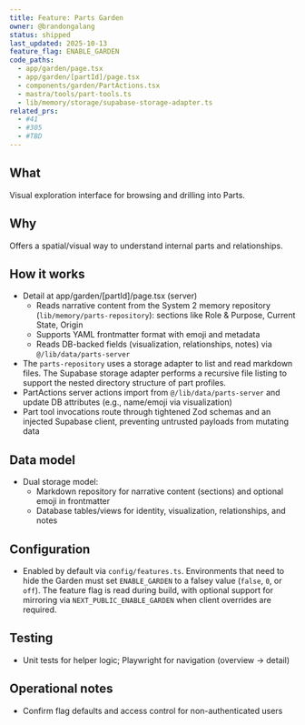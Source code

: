 ```yaml
---
title: Feature: Parts Garden
owner: @brandongalang
status: shipped
last_updated: 2025-10-13
feature_flag: ENABLE_GARDEN
code_paths:
  - app/garden/page.tsx
  - app/garden/[partId]/page.tsx
  - components/garden/PartActions.tsx
  - mastra/tools/part-tools.ts
  - lib/memory/storage/supabase-storage-adapter.ts
related_prs:
  - #41
  - #305
  - #TBD
---
```


## What
Visual exploration interface for browsing and drilling into Parts.

## Why
Offers a spatial/visual way to understand internal parts and relationships.

## How it works
- Detail at app/garden/[partId]/page.tsx (server)
  - Reads narrative content from the System 2 memory repository (`lib/memory/parts-repository`): sections like Role & Purpose, Current State, Origin
  - Supports YAML frontmatter format with emoji and metadata
  - Reads DB-backed fields (visualization, relationships, notes) via `@/lib/data/parts-server`
- The `parts-repository` uses a storage adapter to list and read markdown files. The Supabase storage adapter performs a recursive file listing to support the nested directory structure of part profiles.
- PartActions server actions import from `@/lib/data/parts-server` and update DB attributes (e.g., name/emoji via visualization)
- Part tool invocations route through tightened Zod schemas and an injected Supabase client, preventing untrusted payloads from mutating data

## Data model
- Dual storage model:
  - Markdown repository for narrative content (sections) and optional emoji in frontmatter
  - Database tables/views for identity, visualization, relationships, and notes

## Configuration
- Enabled by default via `config/features.ts`. Environments that need to hide the Garden must set `ENABLE_GARDEN` to a falsey value (`false`, `0`, or `off`). The feature flag is read during build, with optional support for mirroring via `NEXT_PUBLIC_ENABLE_GARDEN` when client overrides are required.

## Testing
- Unit tests for helper logic; Playwright for navigation (overview → detail)

## Operational notes
- Confirm flag defaults and access control for non-authenticated users
